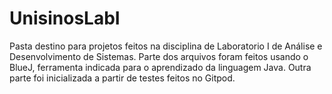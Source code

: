 # UnisinosLabI
Pasta destino para projetos feitos na disciplina de Laboratorio I de Análise e Desenvolvimento de Sistemas. Parte dos arquivos foram feitos usando o BlueJ, ferramenta indicada para o aprendizado da linguagem Java. Outra parte foi inicializada a partir de testes feitos no Gitpod. 
